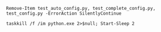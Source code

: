 ﻿```
Remove-Item test_auto_config.py, test_complete_config.py, test_config.py -ErrorAction SilentlyContinue
```


```
taskkill /f /im python.exe 2>$null; Start-Sleep 2   
```
